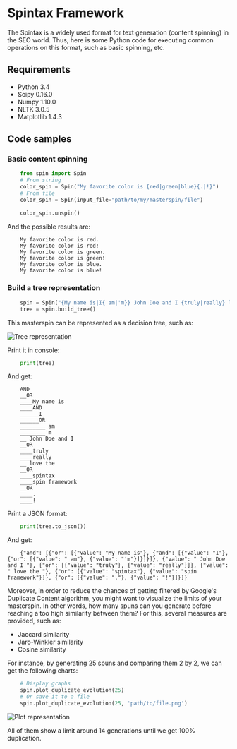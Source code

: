 # Spintax Framework
The Spintax is a widely used format for text generation (content spinning) in the SEO world. Thus, here is some Python code for executing common operations on this format, such as basic spinning, etc.

## Requirements
- Python 3.4
- Scipy 0.16.0
- Numpy 1.10.0
- NLTK 3.0.5
- Matplotlib 1.4.3

## Code samples

### Basic content spinning
```python
	from spin import Spin
	# From string
	color_spin = Spin("My favorite color is {red|green|blue}{.|!}")
	# From file
	color_spin = Spin(input_file="path/to/my/masterspin/file")
	
	color_spin.unspin()
```
And the possible results are:
```
	My favorite color is red.
	My favorite color is red!
	My favorite color is green.
	My favorite color is green!
	My favorite color is blue.
	My favorite color is blue!
```
### Build a tree representation
```python
	spin = Spin("{My name is|I{ am|'m}} John Doe and I {truly|really} love the {spintax|spin framework}{.|!}")
	tree = spin.build_tree()
```
This masterspin can be represented as a decision tree, such as:

![Tree representation](https://github.com/aduroy/SpinFramework/blob/master/data/examples/tree.png)

Print it in console:
```python
	print(tree)
```
And get:
```
	AND
	__OR
	____My name is
	____AND
	______I
	______OR
	________ am
	________'m
	__ John Doe and I 
	__OR
	____truly
	____really
	__ love the 
	__OR
	____spintax
	____spin framework
	__OR
	____.
	____!
```
Print a JSON format:
```python
	print(tree.to_json())
```
And get:
```
	{"and": [{"or": [{"value": "My name is"}, {"and": [{"value": "I"}, {"or": [{"value": " am"}, {"value": "'m"}]}]}]}, {"value": " John Doe and I "}, {"or": [{"value": "truly"}, {"value": "really"}]}, {"value": " love the "}, {"or": [{"value": "spintax"}, {"value": "spin framework"}]}, {"or": [{"value": "."}, {"value": "!"}]}]}
```
Moreover, in order to reduce the chances of getting filtered by Google's Duplicate Content algorithm, you might want to visualize the limits of your masterspin. In other words, how many spuns can you generate before reaching a too high similarity between them? For this, several measures are provided, such as:
* Jaccard similarity
* Jaro-Winkler similarity
* Cosine similarity

For instance, by generating 25 spuns and comparing them 2 by 2, we can get the following charts:
```python
	# Display graphs
	spin.plot_duplicate_evolution(25)
	# Or save it to a file
	spin.plot_duplicate_evolution(25, 'path/to/file.png')
```
![Plot representation](https://github.com/aduroy/SpinFramework/blob/master/data/results/plot_representation.png)

All of them show a limit around 14 generations until we get 100% duplication.

